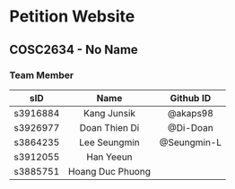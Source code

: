# Petition Website
## COSC2634 - No Name
### Team Member
|sID|               Name               |Github ID|
|:---:|:--------------------------------:|:---:|
|s3916884|           Kang Junsik            |@akaps98|
|s3926977|          Doan Thien Di           |@Di-Doan|
|s3864235|           Lee Seungmin           |@Seungmin-L|
|s3912055|           Han Yeeun              ||
|s3885751|         Hoang Duc Phuong         ||
